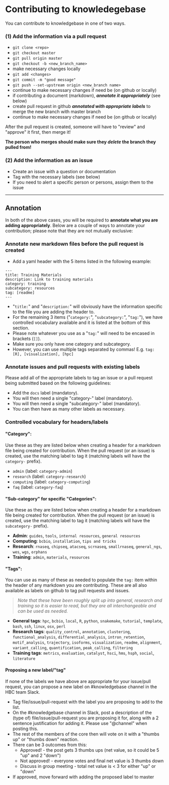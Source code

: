 
# Contributing to knowledegebase

You can contribute to knowledgebase in one of two ways. 

### (1) Add the information via a **pull request**

* `git clone <repo>`
* `git checkout master`
* `git pull origin master`
* `git checkout -b <new_branch_name>`
* make necessary changes locally
* `git add <changes>`
* `git commit -m "good message"`
* `git push --set-upstream origin <new_branch name>`
* continue to make necessary changes if need be (on github or locally)
* if contributing a document (markdown), ***annotate it appropriately*** (see below)
* create pull request in github ***annotated with appropriate labels*** to merge the new branch with master branch
* continue to make necessary changes if need be (on github or locally)

After the pull request is created, someone will have to "review" and "approve" it first, then merge it! 

**The person who merges should make sure they *delete* the branch they pulled from!**

### (2) Add the information as **an issue**

* Create an issue with a question or documentation 
* Tag with the necessary labels (see below)
* If you need to alert a specific person or persons, assign them to the issue

***

## Annotation

In both of the above cases, you will be required to **annotate what you are adding appropriately**. Below are a couple of ways to annotate your contribution; please note that they are not mutually exclusive:

### Annotate new markdown files before the pull request is created

* Add a yaml header with the 5 items listed in the following example:
```
---
title: Training Materials
description: Link to training materials
category: training
subcategory: resources
tag: [readme]
---
```

* "`title:`" and "`description:`" will obviously have the information specific to the file you are adding the header to. 
* For the remaining 3 items ("`category:`", "`subcategory:`", "`tag:`"), we have controlled vocabulary available and it is listed at the bottom of this section.
* Please note whatever you use as a "`tag:`" will need to be encased in brackets (`[]`).
* Make sure you only have one category and subcategory.
* However, you can use multiple tags separated by commas! E.g. `tag: [R], [visualization], [hpc]`

### Annotate issues and pull requests with existing labels

Please add all of the appropriate labels to tag an issue or a pull request being submitted based on the following guidelines:

* Add the `docs` label (mandatory).
* You will then need a single "category-" label (mandatory).
* You will then need a single "subcategory-" label (mandatory).
* You can then have as many other labels as necessary.


### Controlled vocabulary for headers/labels

#### "Category":

Use these as they are listed below when creating a header for a markdown file being created for contribution. When the pull request (or an issue) is created, use the matching label to tag it (matching labels will have the `category-` prefix).

* `admin` (label: `category-admin`)
* `research` (label: `category-research`)
* `computing` (label: `category-computing`)
* `faq` (label: `category-faq`)

#### "Sub-category" for specific "Categories":

Use these as they are listed below when creating a header for a markdown file being created for contribution. When the pull request (or an issue) is created, use the matching label to tag it (matching labels will have the `subcategory-` prefix).

* **Admin**: `guides`, `tools`, `internal resources`, `general resources`
* **Computing**: `bcbio`, `installation`, `tips and tricks`
* **Research**: `rnaseq`, `chipseq`, `atacseq`, `scrnaseq`, `smallrnaseq`, `general_ngs`, `wes`, `wgs`, `orphans`
* **Training**: `admin`, `materials`, `resources`

#### "Tags":

You can use as many of these as needed to populate the `tag:` item within the header of any markdown you are contributing. These are all also available as labels on github to tag pull requests and issues.

> *Note that these have been roughly split up into general, research and training so it is easier to read, but they are all interchangeable and can be used as needed.*

* **General tags**: `hpc`, `bcbio`, `local`, `R`, `python`, `snakemake`, `tutorial`, `template`, `bash`, `ssh`, `linux`, `osx`, `perl`
* **Research tags**: `quality_control`, `annotation`, `clustering`, `functional_analysis`, `differential_analysis`, `intron_retention`, `motif_analysis`, `trajectory`, `isoforms`, `visualization`, `readme`, `alignment`, `variant_calling`, `quantification`, `peak_calling`, `filtering`
* **Training tags**: `metrics`, `evaluation`, `catalyst`, `hsci`, `hms`, `hsph`, `social`, `literature`

#### Proposing a new label/"tag"

If none of the labels we have above are appropriate for your issue/pull request, you can propose a new label on #knowledgebase channel in the HBC team Slack.

* Tag file/issue/pull-request with the label you are proposing to add to the list.
* On the #knowledgebase channel in Slack, post a description of the (type of) file/issue/pull-request you are proposing it for, along with a 2 sentence justification for adding it. Please use "@channel" when posting this.
* The rest of the members of the core then will vote on it with a "thumbs up" or "thumbs down" reaction.
* There can be 3 outcomes from this:
	* Approved! - the post gets 3 thumbs ups (net value, so it could be 5 "up" and 2 "down")
	* Not approved! - everyone votes and final net value is 3 thumbs down
	* Discuss in group meeting - total net value is < 3 for either "up" or "down"
* If approved, move forward with adding the proposed label to master

